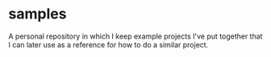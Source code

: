 # samples
A personal repository in which I keep example projects I've put together that I can later use as a reference for how to do a similar project.
